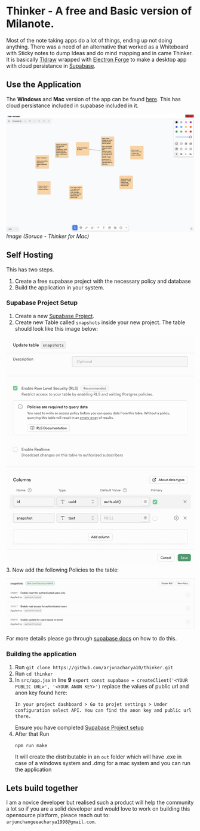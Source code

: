 # Thinker - A free and Basic version of Milanote. 

Most of the note taking apps do a lot of things, ending up not doing anything. There was a need of an alternative that worked as a Whiteboard with Sticky notes to dump Ideas and do mind mapping and in came Thinker. It is basically [Tldraw](https://github.com/tldraw/tldraw) wrapped with [Electron Forge](https://www.electronforge.io/) to make a desktop app with cloud persistance in [Supabase](https://supabase.com/).

## Use the Application
The **Windows** and **Mac** version of the app can be found [here](https://arjunchangeeachary.wixsite.com/thinker). This has cloud persistance included in supabase included in it.

![Thinker App](docs/app.png)
*Image (Soruce - Thinker for Mac)*


## Self Hosting

This has two steps.
1. Create a free supabase project with the necessary policy and database
2. Build the application in your system.

### Supabase Project Setup
1. Create a new [Supabase Project](https://supabase.com/).
2. Create  new Table called `snapshots` inside your new project. The table should look like this image below:

![Create table 'snapshots'](docs/table.png)
3. Now add the following Policies to the table:

![Row Level policy for Snapshot table](docs/policy.png)

For more details please go through [supabase docs](https://supabase.com/docs) on how to do this.

### Building the application

1. Run `git clone https://github.com/arjunacharya10/thinker.git`
2. Run `cd thinker`
3. In `src/app.jsx` in line **9**
    `export const supabase = createClient('<YOUR PUBLIC URL>', '<YOUR ANON KEY>')`
    replace the values of public url and anon key found here: 
    ```
    In your project dashboard > Go to projet settings > Under configuration select API. You can find the anon key and public url there.
    ```
    Ensure you have completed [Supabase Project setup](#supabase-project-setup)
4. After that Run
    ```
    npm run make
    ```
    It will create the distributable in an `out` folder which will have .exe in case of a windows system and .dmg for a mac system and you can run the application

## Lets build together
I am a novice developer but realised such a product will help the community a lot so if you are a solid developer and would love to work on building this opensource platform, pleace reach out to: `arjunchangeeacharya1998@gmail.com`.





